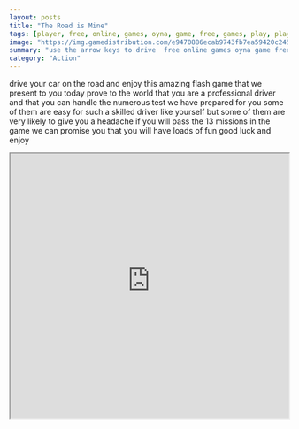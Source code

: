 ```yaml
---
layout: posts
title: "The Road is Mine"
tags: [player, free, online, games, oyna, game, free, games, play, play, games]
image: "https://img.gamedistribution.com/e9470886ecab9743fb7ea59420c245d2.jpg"
summary: "use the arrow keys to drive  free online games oyna game free games play play games"
category: "Action"
---
```


drive your car on the road and enjoy this amazing flash game that we present to you today prove to the world that you are a professional driver and that you can handle the numerous test we have prepared for you some of them are easy for such a skilled driver like yourself but some of them are very likely to give you a headache if you will pass the 13 missions in the game we can promise you that you will have loads of fun good luck and enjoy

<iframe width="100%" height="480px;" src="https://flash.gamedistribution.com?game=e9470886ecab9743fb7ea59420c245d2"></iframe>